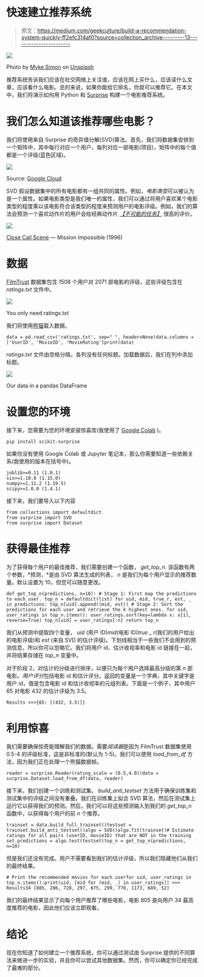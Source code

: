 # 快速建立推荐系统

> 原文：<https://medium.com/geekculture/build-a-recommendation-system-quickly-ff2efc314af0?source=collection_archive---------13----------------------->

![](img/0f0f1dc54bcd4564a7ad6d06dbaee541.png)

Photo by [Myke Simon](https://unsplash.com/@myke_simon?utm_source=medium&utm_medium=referral) on [Unsplash](https://unsplash.com?utm_source=medium&utm_medium=referral)

推荐系统告诉我们应该在社交网络上关注谁，应该在网上买什么，应该读什么文章，应该看什么电影。总的来说，如果你能给它排名，你就可以推荐它。在本文中，我们将演示如何用 Python 和 [Surprise](http://surpriselib.com/) 构建一个电影推荐系统。

# 我们怎么知道该推荐哪些电影？

我们将使用来自 Surprise 的奇异值分解(SVD)算法。首先，我们将数据集安排到一个矩阵中，其中每行对应一个用户，每列对应一部电影(项目)，矩阵中的每个值都是一个评级(蓝色区域)。

![](img/4ca590324155a02f2ee541d37e3ecf4e.png)

Source: [Google Cloud](https://cloud.google.com/solutions/machine-learning/recommendation-system-tensorflow-overview#matrix_factorization_for_collaborative_filtering)

SVD 假设数据集中的所有电影都有一组共同的属性。例如，*电影类型*可以被认为是一个属性。如果电影类型是我们唯一的属性，我们可以通过将用户喜欢某个电影类型的程度乘以该电影符合该类型的程度来预测用户的电影评级。例如，我们的算法会预测一个喜欢动作片的用户会给经典动作片 [*【不可能的任务】*](https://en.wikipedia.org/wiki/Mission:_Impossible_(film_series)) 很高的评价。

![](img/4e5045beeb23e733505251c1d027108f.png)

[Close Call Scene](https://www.youtube.com/watch?v=ar0xLps7WSY&ab_channel=Movieclips) — Mission Impossible (1996)

# 数据

[FilmTrust](https://guoguibing.github.io/librec/datasets.html) 数据集包含 1508 个用户对 2071 部电影的评级，这些评级包含在 *ratings.txt* 文件中。

![](img/f32f34a3f728cf03a05cdcdab0e0f58f.png)

You only need ratings.txt

我们将使用[熊猫](https://pandas.pydata.org/docs/getting_started/index.html)载入数据。

```
data = pd.read_csv('ratings.txt', sep=" ", header=None)data.columns = ['UserID', 'MovieID', 'MovieRating']print(data)
```

*ratings.txt* 文件由空格分隔，各列没有任何标题。加载数据后，我们在列中添加标题。

![](img/533631cfc9c96f0563866fa25dbc644b.png)

Our data in a pandas DataFrame

# 设置您的环境

接下来，您需要为您的环境安装惊喜库(我使用了 [Google Colab](https://colab.research.google.com/notebooks/intro.ipynb) )。

```
pip install scikit-surprise
```

如果你没有使用 Google Colab 或 Jupyter 笔记本，那么你需要知道一些依赖关系(我使用的版本在括号中)。

```
joblib>=0.11 (1.0.1) 
six>=1.10.0 (1.15.0)
numpy>=1.11.2 (1.19.5) 
scipy>=1.0.0 (1.4.1)
```

接下来，我们要导入以下内容

```
from collections import defaultdict
from surprise import SVD
from surprise import Dataset
```

# 获得最佳推荐

为了获得每个用户的最佳推荐，我们需要创建一个函数， *get_top_n.* 该函数有两个参数，*预测，*是由 SVD 算法生成的列表， *n* 是我们为每个用户显示的推荐数量。默认设置为 10，但您可以随意更改。

```
def get_top_n(predictions, n=10): # Stage 1: First map the predictions to each user. top_n = defaultdict(list) for uid, mid, true_r, est, _ in predictions: top_n[uid].append((mid, est)) # Stage 2: Sort the predictions for each user and retrieve the k highest ones. for uid, user_ratings in top_n.items(): user_ratings.sort(key=lambda x: x[1], reverse=True) top_n[uid] = user_ratings[:n] return top_n
```

我们从预测中提取四个变量， *uid* (用户 ID)*mid*(电影 ID)*true _ r*(我们的用户给出的电影评级)和 *est* (来自 SVD 的估计评级)。下划线相当于一些我们不会用到的预测信息，所以你可以忽略它。我们将用户 id、估计收视率和电影 id 链接在一起，并将结果存储在 *top_n* 变量中。

对于阶段 2，对估计的分级进行排序，以便只为每个用户选择最高分级的第 *n* 部电影。*用户评分*包括电影 id 和估计评分。返回的变量是一个字典，其中关键字是用户 id，值是包含电影 id 和估计收视率的元组列表。下面是一个例子，其中用户 65 对电影 432 的估计评级为 3.5。

```
Results >>>{65: [(432, 3.5)]}
```

# 利用惊喜

我们需要确保惊奇能理解我们的数据。需要*阅读器*是因为 FilmTrust 数据集使用 0.5-4 的评级标准，这是非标准的(默认为 1-5)。我们可以使用 *load_from_df* 方法，因为我们正在处理一个熊猫数据帧。

```
reader = surprise.Reader(rating_scale = (0.5,4.0))data = surprise.Dataset.load_from_df(data, reader)
```

接下来，我们创建一个训练和测试集。 *build_anti_testset* 方法用于确保训练集和测试集中的评级之间没有重叠。我们在训练集上拟合 SVD 算法，然后在测试集上运行它以获得我们的预测。然后，我们可以将这些预测输入到我们的 *get_top_n* 函数中，以获得每个用户的前 *n* 个推荐。

```
trainset = data.build_full_trainset()testset = trainset.build_anti_testset()algo = SVD()algo.fit(trainset)# Estimate ratings for all pairs (userID, movieID) that are NOT in the training set.predictions = algo.test(testset)top_n = get_top_n(predictions, n=10)
```

但是我们还没有完成。用户不需要看到我们的估计评级，所以我们隐藏他们从我们的最终结果。

```
# Print the recommended movies for each userfor uid, user_ratings in top_n.items():print(uid, [mid for (mid, _) in user_ratings]) >>> Results34 [805, 286, 728, 297, 675, 299, 770, 1173, 689, 52] 
```

我们的最终结果显示了向每个用户推荐了哪些电影，电影 805 是向用户 34 最高度推荐的电影，因此他们应该立即观看。

# 结论

现在你知道了如何建立一个推荐系统，你可以通过测试由 Surprise 提供的不同算法来做进一步的实验，并且你可以尝试其他数据集。然而，你可以确定你已经完成了最难的部分。